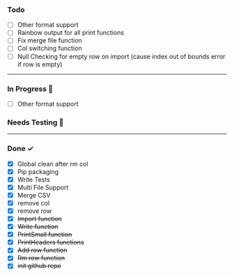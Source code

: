 ### Todo

- [ ] Other format support
- [ ] Rainbow output for all print functions
- [ ] Fix merge file function
- [ ] Col switching function
- [ ] Null Checking for empty row on import (cause index out of bounds error if row is empty)

<hr>

### In Progress 🚧

- [ ] Other format support

### Needs Testing 🧪

<hr>

### Done ✓

- [x] Global clean after rm col
- [x] Pip packaging
- [x] Write Tests
- [x] Multi File Support
- [x] Merge CSV
- [x] remove col
- [x] remove row
- [x] ~~Import function~~
- [x] ~~Write function~~
- [x] ~~PrintSmall function~~
- [x] ~~PrintHeaders functions~~
- [x] ~~Add row function~~
- [x] ~~Rm row function~~
- [x] ~~init github repo~~
